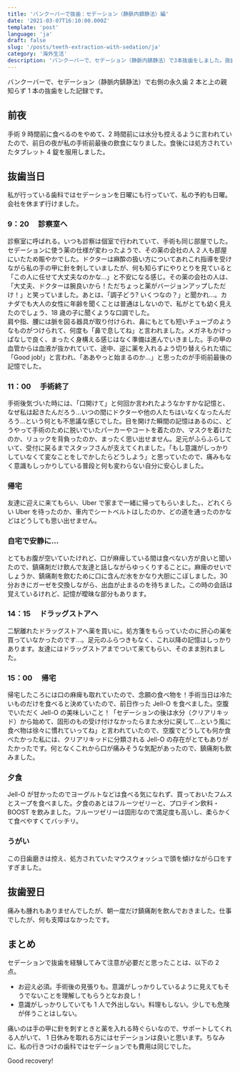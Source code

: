```yaml
---
title: 'バンクーバーで抜歯：セデーション（静脈内鎮静法）編'
date: '2021-03-07T16:10:00.000Z'
template: 'post'
language: 'ja'
draft: false
slug: '/posts/teeth-extraction-with-sedation/ja'
category: '海外生活'
description: 'バンクーバーで、セデーション（静脈内鎮静法）で3本抜歯をしました。抜歯当日どう過ごしたかをまとめました。'
---
```


バンクーバーで、セデーション（静脈内鎮静法）で右側の永久歯 2 本と上の親知らず 1 本の抜歯をした記録です。

## 前夜

手術 9 時間前に食べるのをやめて、2 時間前には水分も控えるように言われていたので、前日の夜が私の手術前最後の飲食になりました。食後には処方されていたタブレット 4 錠を服用しました。

## 抜歯当日

私が行っている歯科ではセデーションを日曜にも行っていて、私の予約も日曜。会社を休まず行けました。

### 9：20 　診察室へ

診察室に呼ばれる。いつも診察は個室で行われていて、手術も同じ部屋でした。セデーションに使う薬の仕様が変わったようで、その薬の会社の人 2 人も部屋にいたため賑やかでした。ドクターは麻酔の扱い方についてあれこれ指導を受けながら私の手の甲に針を刺していましたが、何も知らずにやりとりを見ていると「この人に任せて大丈夫なのかな…」と不安になる感じ。その薬の会社の人は、「大丈夫、ドクターは腕良いから！ただちょっと薬がバージョンアップしただけ！」と笑っていました。あとは、「調子どう? いくつなの？」と聞かれ…。カナダでも大人の女性に年齢を聞くことは普通はしないので、私がとても幼く見えたのでしょう、18 歳の子に聞くような口調でした。<br />
肩や指、腰には脈を図る器具が取り付けられ、鼻にもとても短いチューブのようなものがつけられて、何度も「鼻で息してね」と言われました。メガネもかけっぱなしで良く、まったく身構える感じはなく準備は進んでいきました。手の甲の血管からは血液が抜かれていて、途中、逆に薬を入れるよう切り替えられた頃に「Good job!」と言われ、「ああやっと始まるのか…」と思ったのが手術前最後の記憶でした。<br />

### 11：00 　手術終了

手術後気づいた時には、「口開けて」と何回か言われたようなかすかな記憶と、なぜ私は起きたんだろう…いつの間にドクターや他の人たちはいなくなったんだろう…という何とも不思議な感じでした。目を開けた瞬間の記憶はあるのに、どうやって手術のために脱いでいたパーカーやコートを着たのか、マスクを着けたのか、リュックを背負ったのか、まったく思い出せません。足元がふらふらしていて、受付に戻るまでスタッフさんが支えてくれました。「もし意識がしっかりしていなくて変なことをしでかしたらどうしよう」と思っていたので、痛みもなく意識もしっかりしている普段と何も変わらない自分に安心しました。

### 帰宅

友達に迎えに来てもらい、Uber で家まで一緒に帰ってもらいました。、どれくらい Uber を待ったのか、車内でシートベルトはしたのか、どの道を通ったのかなどはどうしても思い出せません。

### 自宅で安静に…

とてもお腹が空いていたけれど、口が麻痺している間は食べない方が良いと聞いたので、鎮痛剤だけ飲んで友達と話しながらゆっくりすることに。麻痺のせいでしょうか、鎮痛剤を飲むために口に含んだ水をかなり大胆にこぼしました。30 分おきにガーゼを交換しながら、出血が止まるのを待ちました。この時の会話は覚えているけれど、記憶が曖昧な部分もあります。

### 14：15 　ドラッグストアへ

二駅離れたドラッグストアへ薬を買いに。処方箋をもらっていたのに肝心の薬を買っていなかったのです…。足元のふらつきもなく、これ以降の記憶はしっかりあります。友達にはドラッグストアまでついて来てもらい、そのまま別れました。

### 15：00 　帰宅

帰宅したころには口の麻痺も取れていたので、念願の食べ物を！手術当日は冷たいものだけを食べると決めていたので、前日作った Jell-O を食べました。空腹でいただく Jell-O の美味しいこと！「セデーションの後は水分（クリアリキッド）から始めて、固形のもの受け付けなかったらまた水分に戻して…という風に食べ物は徐々に慣れていってね」と言われていたので、空腹でどうしても何か食べたかった私には、クリアリキッドに分類される Jell-O の存在がとてもありがたかったです。何となくこれから口が痛みそうな気配があったので、鎮痛剤も飲みました。

### 夕食

Jell-O が甘かったのでヨーグルトなどは食べる気になれず、買っておいたフムスとスープを食べました。夕食のあとはフルーツゼリーと、プロテイン飲料・BOOST を飲みました。フルーツゼリーは固形なので満足度も高いし、柔らかくて食べやすくてバッチリ。

### うがい

この日歯磨きは控え、処方されていたマウスウォッシュで頭を傾けながら口をすすぎました。

## 抜歯翌日

痛みも腫れもありませんでしたが、朝一度だけ鎮痛剤を飲んでおきました。仕事でしたが、何も支障はなかったです。

## まとめ

セデーションで抜歯を経験してみて注意が必要だと思ったことは、以下の 2 点。

- お迎え必須。手術後の見張りも。意識がしっかりしているように見えてもそうでないことを理解してもらうとなお良し！
- 意識がしっかりしていても 1 人で外出しない。料理もしない。少しでも危険が伴うことはしない。

痛いのは手の甲に針を刺すときと薬を入れる時ぐらいなので、サポートしてくれる人がいて、 1 日休みを取れる方にはセデーションは良いと思います。ちなみに、私の行きつけの歯科ではセデーションでも費用は同じでした。

Good recovery!
